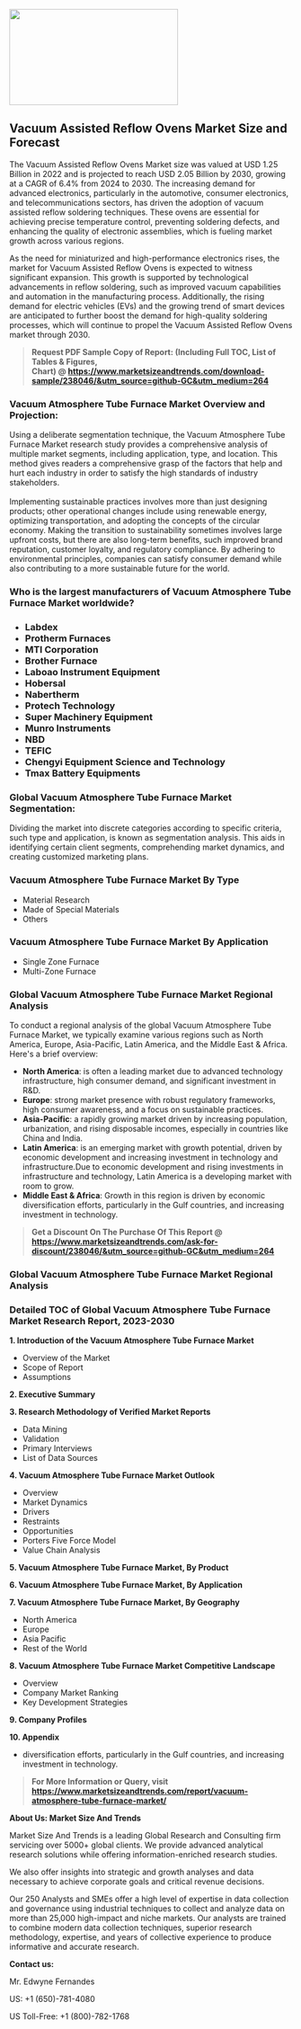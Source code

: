 <p><img class="alignnone size-medium wp-image-20088" src="https://ffe5etoiles.com/wp-content/uploads/2024/12/MST1-300x171.png" alt="" width="300" height="171" /></p><h2>Vacuum Assisted Reflow Ovens Market Size and Forecast</h2><p>The Vacuum Assisted Reflow Ovens Market size was valued at USD 1.25 Billion in 2022 and is projected to reach USD 2.05 Billion by 2030, growing at a CAGR of 6.4% from 2024 to 2030. The increasing demand for advanced electronics, particularly in the automotive, consumer electronics, and telecommunications sectors, has driven the adoption of vacuum assisted reflow soldering techniques. These ovens are essential for achieving precise temperature control, preventing soldering defects, and enhancing the quality of electronic assemblies, which is fueling market growth across various regions.</p><p>As the need for miniaturized and high-performance electronics rises, the market for Vacuum Assisted Reflow Ovens is expected to witness significant expansion. This growth is supported by technological advancements in reflow soldering, such as improved vacuum capabilities and automation in the manufacturing process. Additionally, the rising demand for electric vehicles (EVs) and the growing trend of smart devices are anticipated to further boost the demand for high-quality soldering processes, which will continue to propel the Vacuum Assisted Reflow Ovens market through 2030.</p></p><blockquote id="" class=""><strong>Request PDF Sample Copy of Report: (Including Full TOC, List of Tables &amp; Figures, Chart)&nbsp;@&nbsp;<strong><a href="https://www.marketsizeandtrends.com/download-sample/238046/&utm_source=github-GC&utm_medium=264" target="_blank">https://www.marketsizeandtrends.com/download-sample/238046/&utm_source=github-GC&utm_medium=264</a></strong></strong></blockquote><h3 id="" class="">Vacuum Atmosphere Tube Furnace Market&nbsp;Overview and Projection:</h3><p id="" class="">Using a deliberate segmentation technique, the Vacuum Atmosphere Tube Furnace Market research study provides a comprehensive analysis of multiple market segments, including application, type, and location. This method gives readers a comprehensive grasp of the factors that help and hurt each industry in order to satisfy the high standards of industry stakeholders. <br /> <br />Implementing sustainable practices involves more than just designing products; other operational changes include using renewable energy, optimizing transportation, and adopting the concepts of the circular economy. Making the transition to sustainability sometimes involves large upfront costs, but there are also long-term benefits, such improved brand reputation, customer loyalty, and regulatory compliance. By adhering to environmental principles, companies can satisfy consumer demand while also contributing to a more sustainable future for the world.</p><h3 id="" class="">Who is the largest manufacturers of&nbsp;Vacuum Atmosphere Tube Furnace Market worldwide?</h3><h3 class=""><p><ul><li>Labdex </li><li> Protherm Furnaces </li><li> MTI Corporation </li><li> Brother Furnace </li><li> Laboao Instrument Equipment </li><li> Hobersal </li><li> Nabertherm </li><li> Protech Technology </li><li> Super Machinery Equipment </li><li> Munro Instruments </li><li> NBD </li><li> TEFIC </li><li> Chengyi Equipment Science and Technology </li><li> Tmax Battery Equipments</li></ul></p></h3><h3 id="" class="">Global&nbsp;Vacuum Atmosphere Tube Furnace Market Segmentation:</h3><p id="" class="">Dividing the market into discrete categories according to specific criteria, such type and application, is known as segmentation analysis. This aids in identifying certain client segments, comprehending market dynamics, and creating customized marketing plans.</p><h3 id="" class="">Vacuum Atmosphere Tube Furnace Market&nbsp;By Type</h3><p><p><ul><li>Material Research</li><li> Made of Special Materials</li><li> Others</p></li></ul></p></p><h3 id="" class="">Vacuum Atmosphere Tube Furnace Market&nbsp;By Application</h3><p class=""><p><ul><li>Single Zone Furnace</li><li> Multi-Zone Furnace</li></ul></p></p><h3 id="" class="">Global Vacuum Atmosphere Tube Furnace Market Regional Analysis</h3><p id="" class="">To conduct a regional analysis of the global Vacuum Atmosphere Tube Furnace Market, we typically examine various regions such as North America, Europe, Asia-Pacific, Latin America, and the Middle East &amp; Africa. Here's a brief overview:</p><ul><li><strong>North America</strong>: is often a leading market due to advanced technology infrastructure, high consumer demand, and significant investment in R&amp;D.</li><li><strong>Europe</strong>: strong market presence with robust regulatory frameworks, high consumer awareness, and a focus on sustainable practices.</li><li><strong>Asia-Pacific</strong>: a rapidly growing market driven by increasing population, urbanization, and rising disposable incomes, especially in countries like China and India.</li><li><strong>Latin America</strong>: is an emerging market with growth potential, driven by economic development and increasing investment in technology and infrastructure.Due to economic development and rising investments in infrastructure and technology, Latin America is a developing market with room to grow.</li><li><strong>Middle East &amp; Africa</strong>: Growth in this region is driven by economic diversification efforts, particularly in the Gulf countries, and increasing investment in technology.</li></ul><blockquote id="" class=""><strong>Get a Discount On The Purchase Of This Report @ <strong><a href="https://www.marketsizeandtrends.com/ask-for-discount/238046/&utm_source=github-GC&utm_medium=264" target="_blank">https://www.marketsizeandtrends.com/ask-for-discount/238046/&utm_source=github-GC&utm_medium=264</a></strong></strong></blockquote><h3 id="" class="">Global Vacuum Atmosphere Tube Furnace Market Regional Analysis</h3><h3 id="" class="">Detailed TOC of Global Vacuum Atmosphere Tube Furnace Market Research Report, 2023-2030</h3><p id="" class=""><strong>1. Introduction of the Vacuum Atmosphere Tube Furnace Market</strong></p><ul><li>Overview of the Market</li><li>Scope of Report</li><li>Assumptions</li></ul><p id="" class=""><strong>2. Executive Summary</strong></p><p id="" class=""><strong>3. Research Methodology of Verified Market Reports</strong></p><ul><li>Data Mining</li><li>Validation</li><li>Primary Interviews</li><li>List of Data Sources</li></ul><p id="" class=""><strong>4. Vacuum Atmosphere Tube Furnace Market Outlook</strong></p><ul><li>Overview</li><li>Market Dynamics</li><li>Drivers</li><li>Restraints</li><li>Opportunities</li><li>Porters Five Force Model</li><li>Value Chain Analysis</li></ul><p id="" class=""><strong>5. Vacuum Atmosphere Tube Furnace Market, By Product</strong></p><p id="" class=""><strong>6. Vacuum Atmosphere Tube Furnace Market, By Application</strong></p><p id="" class=""><strong>7. Vacuum Atmosphere Tube Furnace Market, By Geography</strong></p><ul><li>North America</li><li>Europe</li><li>Asia Pacific</li><li>Rest of the World</li></ul><p id="" class=""><strong>8. Vacuum Atmosphere Tube Furnace Market Competitive Landscape</strong></p><ul><li>Overview</li><li>Company Market Ranking</li><li>Key Development Strategies</li></ul><p id="" class=""><strong>9. Company Profiles</strong></p><p id="" class=""><strong>10. Appendix</strong></p><ul><li>diversification efforts, particularly in the Gulf countries, and increasing investment in technology.</li></ul><blockquote id="" class=""><strong>For More Information or Query, visit <strong><strong><a href="https://www.marketsizeandtrends.com/report/vacuum-atmosphere-tube-furnace-market/" target="_blank">https://www.marketsizeandtrends.com/report/vacuum-atmosphere-tube-furnace-market/</a></strong></strong></strong></blockquote><p id="" class=""><strong>About Us: Market Size And Trends</strong></p><p id="" class="">Market Size And Trends is a leading Global Research and Consulting firm servicing over 5000+ global clients. We provide advanced analytical research solutions while offering information-enriched research studies.</p><p id="" class="">We also offer insights into strategic and growth analyses and data necessary to achieve corporate goals and critical revenue decisions.</p><p id="" class="">Our 250 Analysts and SMEs offer a high level of expertise in data collection and governance using industrial techniques to collect and analyze data on more than 25,000 high-impact and niche markets. Our analysts are trained to combine modern data collection techniques, superior research methodology, expertise, and years of collective experience to produce informative and accurate research.</p><p id="" class=""><strong>Contact us:</strong></p><p id="" class="">Mr. Edwyne Fernandes</p><p id="" class="">US: +1 (650)-781-4080</p><p id="" class="">US Toll-Free: +1 (800)-782-1768</p>
